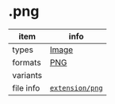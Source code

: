 

# .png

item | info
--- | ---
types | [Image](../dataTypes/image.md)
formats | [PNG](../fileFormats/png.md)
variants | 
file info | [`extension/png`]({{fileinfo}}/png)



